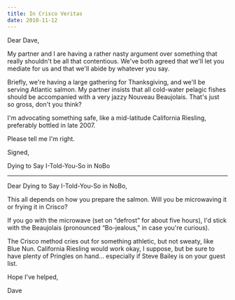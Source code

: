 ```yaml
---
title: In Crisco Veritas
date: 2010-11-12
---
```

Dear Dave,

My partner and I are having a rather nasty argument over something that really shouldn't be all that contentious. We've both agreed that we'll let you mediate for us and that we'll abide by whatever you say.

Briefly, we're having a large gathering for Thanksgiving, and we'll be serving Atlantic salmon. My partner insists that all cold-water pelagic fishes should be accompanied with a very jazzy Nouveau Beaujolais. That's just so gross, don't you think?

I'm advocating something safe, like a mid-latitude California Riesling, preferably bottled in late 2007.

Please tell me I'm right.

Signed,

Dying to Say I-Told-You-So in NoBo

---

Dear Dying to Say I-Told-You-So in NoBo,

This all depends on how you prepare the salmon. Will you be microwaving it or frying it in Crisco?

If you go with the microwave (set on &#8220;defrost&#8221; for about five hours), I'd stick with the Beaujolais (pronounced &#8220;Bo-jealous,&#8221; in case you're curious).

The Crisco method cries out for something athletic, but not sweaty, like Blue Nun. California Riesling would work okay, I suppose, but be sure to have plenty of Pringles on hand&#8230; especially if Steve Bailey is on your guest list.

Hope I've helped,

Dave